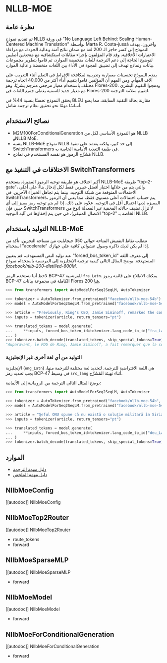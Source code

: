 # NLLB-MOE

## نظرة عامة

تم تقديم نموذج NLLB في ورقة "No Language Left Behind: Scaling Human-Centered Machine Translation" بواسطة Marta R. Costa-jussà وآخرون. يهدف النموذج إلى كسر حاجز الـ 200 لغة مع ضمان نتائج آمنة وعالية الجودة، مع مراعاة الاعتبارات الأخلاقية. وقد قام المؤلفون بإجراء مقابلات استكشافية مع متحدثين أصليين لتوضيح الحاجة إلى دعم الترجمة للغات منخفضة الموارد، ثم قاموا بتطوير مجموعات بيانات ونماذج تهدف إلى تضييق الفجوة في الأداء بين اللغات منخفضة و عالية الموارد.

يقدم النموذج تحسينات معمارية وتدريبية لمكافحة الإفراط في التعلم أثناء التدريب على آلاف المهام. ومن المهم أن المؤلفين قاموا بتقييم أداء أكثر من 40,000 اتجاه ترجمة مختلف باستخدام معيار مرجعي مترجم بشريًا، وهو Flores-200، ودمجوا التقييم البشري مع معيار جديد للسمية يغطي جميع اللغات في Flores-200 لتقييم سلامة الترجمة.

يحقق النموذج تحسنًا بنسبة 44% في BLEU مقارنة بحالة التقنية السابقة، مما يضع أساسًا مهمًا نحو تحقيق نظام ترجمة شامل.

## نصائح الاستخدام

- M2M100ForConditionalGeneration هو النموذج الأساسي لكل من NLLB وNLLB MoE.
- يشبه NLLB-MoE نموذج NLLB إلى حد كبير، ولكنه يعتمد على تنفيذ SwitchTransformers في طبقة التغذية الأمامية الخاصة به.
- مُشَرِّح الرموز هو نفسه المستخدم في نماذج NLLB.

## الاختلافات في التنفيذ مع SwitchTransformers

أكبر اختلاف هو طريقة توجيه الرموز المميزة. يستخدم NLLB-MoE طريقة "top-2-gate"، والتي يتم من خلالها اختيار أفضل خبيرين فقط لكل إدخال بناءً على أعلى الاحتمالات المتوقعة من شبكة التوجيه، بينما يتم تجاهل الخبراء الآخرين. في SwitchTransformers، يتم حساب احتمالات أعلى مستوى فقط، مما يعني أن الرموز المميزة لديها احتمال أقل في التوجيه. علاوة على ذلك، إذا لم يتم توجيه رمز مميز إلى أي خبير، فإن SwitchTransformers لا تزال تضيف حالاته المخفية غير المعدلة (نوع من الاتصال المتبقي)، في حين يتم إخفاؤها في آلية التوجيه "top-2" الخاصة بـ NLLB.

## التوليد باستخدام NLLB-MoE

تتطلب نقاط التفتيش المتاحة حوالي 350 جيجابايت من مساحة التخزين. تأكد من استخدام "accelerate" إذا لم يكن لديك ذاكرة وصول عشوائي كافية على جهازك.

عند توليد النص المستهدف، قم بتعيين "forced_bos_token_id" إلى معرف اللغة المستهدفة. يوضح المثال التالي كيفية ترجمة الإنجليزية إلى الفرنسية باستخدام نموذج *facebook/nllb-200-distilled-600M*.

لاحظ أننا نستخدم الرمز BCP-47 للفرنسية `fra_Latn`. يمكنك الاطلاع على قائمة رموز BCP-47 الكاملة في مجموعة بيانات Flores 200 [هنا](https://github.com/facebookresearch/flores/blob/main/flores200/README.md#languages-in-flores-200).

```python
>>> from transformers import AutoModelForSeq2SeqLM, AutoTokenizer

>>> tokenizer = AutoTokenizer.from_pretrained("facebook/nllb-moe-54b")
>>> model = AutoModelForSeq2SeqLM.from_pretrained("facebook/nllb-moe-54b")

>>> article = "Previously, Ring's CEO, Jamie Siminoff, remarked the company started when his doorbell wasn't audible from his shop in his garage."
>>> inputs = tokenizer(article, return_tensors="pt")

>>> translated_tokens = model.generate(
...     **inputs, forced_bos_token_id=tokenizer.lang_code_to_id["fra_Latn"], max_length=50
... )
>>> tokenizer.batch_decode(translated_tokens, skip_special_tokens=True)[0]
"Auparavant, le PDG de Ring, Jamie Siminoff, a fait remarquer que la société avait commencé lorsque sa sonnette n'était pas audible depuis sa boutique dans son garage."
```

### التوليد من أي لغة أخرى غير الإنجليزية

الإنجليزية (`eng_Latn`) هي اللغة الافتراضية للترجمة. لتحديد لغة مختلفة للترجمة منها، يجب تحديد رمز BCP-47 في وسيط `src_lang` أثناء تهيئة المُشَرِّح.

يوضح المثال التالي الترجمة من الرومانية إلى الألمانية:

```python
>>> from transformers import AutoModelForSeq2SeqLM, AutoTokenizer

>>> tokenizer = AutoTokenizer.from_pretrained("facebook/nllb-moe-54b", src_lang="ron_Latn")
>>> model = AutoModelForSeq2SeqLM.from_pretrained("facebook/nllb-moe-54b")

>>> article = "Şeful ONU spune că nu există o soluţie militară în Siria"
>>> inputs = tokenizer(article, return_tensors="pt")

>>> translated_tokens = model.generate(
...     **inputs, forced_bos_token_id=tokenizer.lang_code_to_id["deu_Latn"], max_length=30
... )
>>> tokenizer.batch_decode(translated_tokens, skip_special_tokens=True)[0]
```

## الموارد

- [دليل مهمة الترجمة](../tasks/translation)
- [دليل مهمة الملخص](../tasks/summarization)

## NllbMoeConfig

[[autodoc]] NllbMoeConfig

## NllbMoeTop2Router

[[autodoc]] NllbMoeTop2Router
- route_tokens
- forward

## NllbMoeSparseMLP

[[autodoc]] NllbMoeSparseMLP
- forward

## NllbMoeModel

[[autodoc]] NllbMoeModel
- forward

## NllbMoeForConditionalGeneration

[[autodoc]] NllbMoeForConditionalGeneration
- forward